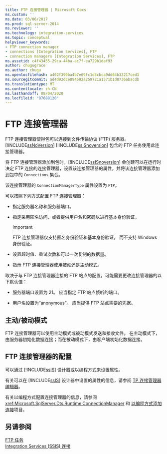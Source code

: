```yaml
---
title: FTP 连接管理器 | Microsoft Docs
ms.custom: ''
ms.date: 03/06/2017
ms.prod: sql-server-2014
ms.reviewer: ''
ms.technology: integration-services
ms.topic: conceptual
helpviewer_keywords:
- FTP connection manager
- connections [Integration Services], FTP
- connection managers [Integration Services], FTP
ms.assetid: c4f43455-29ca-44ba-ac7f-ea729b1daf93
author: chugugrace
ms.author: chugu
ms.openlocfilehash: a402f399ba4b7e69fc1d3cbca9dd64b32217ced1
ms.sourcegitcommit: ad4d92dce894592a259721a1571b1d8736abacdb
ms.translationtype: MT
ms.contentlocale: zh-CN
ms.lasthandoff: 08/04/2020
ms.locfileid: "87688120"
---
```

# <a name="ftp-connection-manager"></a>FTP 连接管理器
  FTP 连接管理器使得包可以连接到文件传输协议 (FTP) 服务器。 [!INCLUDE[ssNoVersion](../../includes/ssnoversion-md.md)] [!INCLUDE[ssISnoversion](../../includes/ssisnoversion-md.md)] 包含的 FTP 任务使用此连接管理器。  
  
 将 FTP 连接管理器添加到包时，[!INCLUDE[ssISnoversion](../../includes/ssisnoversion-md.md)] 会创建可以在运行时决定 FTP 连接的连接管理器，设置该连接管理器的属性，并将该连接管理器添加到包中的 `Connections` 集合。  
  
 该连接管理器的 `ConnectionManagerType` 属性设置为 `FTP`。  
  
 可以按照下列方式配置 FTP 连接管理器：  
  
-   指定服务器名称和服务器端口。  
  
-   指定采用匿名访问，或者提供用户名和密码以进行基本身份验证。  
  
    > [!IMPORTANT]  
    >  FTP 连接管理器仅支持匿名身份验证和基本身份验证， 而不支持 Windows 身份验证。  
  
-   设置超时值、重试次数和可以一次复制的数据量。  
  
-   指示 FTP 连接管理器使用被动还是主动模式。  
  
 取决于与 FTP 连接管理器连接的 FTP 站点的配置，可能需要更改连接管理器的以下默认值：  
  
-   服务器端口设置为 21。 应当指定 FTP 站点侦听的端口。  
  
-   用户名设置为“anonymous”。 应当提供 FTP 站点需要的凭据。  
  
## <a name="activepassive-modes"></a>主动/被动模式  
 FTP 连接管理器可以使用主动模式或被动模式发送和接收文件。 在主动模式下，由服务器初始化数据连接；而在被动模式下，由客户端初始化数据连接。  
  
## <a name="configuration-of-the-ftp-connection-manager"></a>FTP 连接管理器的配置  
 可以通过 [!INCLUDE[ssIS](../../includes/ssis-md.md)] 设计器或以编程方式来设置属性。  
  
 有关可以在 [!INCLUDE[ssIS](../../includes/ssis-md.md)] 设计器中设置的属性的信息，请参阅 [TP 连接管理器编辑器](../ftp-connection-manager-editor.md)。  
  
 有关以编程方式配置连接管理器的信息，请参阅 <xref:Microsoft.SqlServer.Dts.Runtime.ConnectionManager> 和 [以编程方式添加连接](../building-packages-programmatically/adding-connections-programmatically.md)项目。  
  
## <a name="see-also"></a>另请参阅  
 [FTP 任务](../control-flow/ftp-task.md)   
 [Integration Services (SSIS) 连接](integration-services-ssis-connections.md)  
  
  
